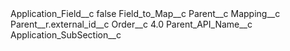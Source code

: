 <?xml version="1.0" encoding="UTF-8"?>
<CustomMetadata xmlns="http://soap.sforce.com/2006/04/metadata" xmlns:xsi="http://www.w3.org/2001/XMLSchema-instance" xmlns:xsd="http://www.w3.org/2001/XMLSchema">
    <label>Application_Field__c</label>
    <protected>false</protected>
    <values>
        <field>Field_to_Map__c</field>
        <value xsi:type="xsd:string">Parent__c</value>
    </values>
    <values>
        <field>Mapping__c</field>
        <value xsi:type="xsd:string">Parent__r.external_id__c</value>
    </values>
    <values>
        <field>Order__c</field>
        <value xsi:type="xsd:double">4.0</value>
    </values>
    <values>
        <field>Parent_API_Name__c</field>
        <value xsi:type="xsd:string">Application_SubSection__c</value>
    </values>
</CustomMetadata>
